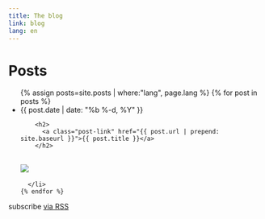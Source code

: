 ```yaml
---
title: The blog
link: blog
lang: en
---
```



<div class="home">

  <h1 class="page-heading">Posts</h1>

  <ul class="post-list">
{% assign posts=site.posts | where:"lang", page.lang %}
    {% for post in posts %}
      <li>
        <span class="post-meta">{{ post.date | date: "%b %-d, %Y" }}</span>

        <h2>
          <a class="post-link" href="{{ post.url | prepend: site.baseurl }}">{{ post.title }}</a>
        </h2>

<h2>
<img src="{{post.image}}">
        </h2>




      </li>
    {% endfor %}
  </ul>

  <p class="rss-subscribe">subscribe <a href="{{ "/feed.xml" | prepend: site.baseurl }}">via RSS</a></p>

</div>

